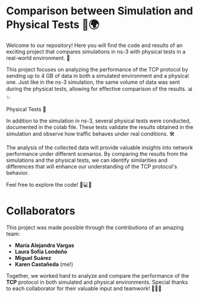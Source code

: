 # Comparison between Simulation and Physical Tests 🦖🌍

Welcome to our repository! Here you will find the code and results of an exciting project that compares simulations in ns-3 with physical tests in a real-world environment. 🦕

This project focuses on analyzing the performance of the TCP protocol by sending up to 4 GB of data in both a simulated environment and a physical one.
Just like in the ns-3 simulation, the same volume of data was sent during the physical tests, allowing for effective comparison of the results. 📊✨

Physical Tests 🦕

In addition to the simulation in ns-3, several physical tests were conducted, documented in the colab file. These tests validate the results obtained in the 
simulation and observe how traffic behaves under real conditions. 🛠️

The analysis of the collected data will provide valuable insights into network performance under different scenarios.
By comparing the results from the simulations and the physical tests, we can identify similarities and differences that 
will enhance our understanding of the TCP protocol's behavior.

Feel free to explore the code! 🦖💻✨

# Collaborators

This project was made possible through the contributions of an amazing team:

- **María Alejandra Vargas**
- **Laura Sofía Londoño**
- **Miguel Suárez**
- **Karen Castañeda** (me!)

Together, we worked hard to analyze and compare the performance of the **TCP** protocol in both simulated and physical environments. Special thanks to each collaborator for their valuable input and teamwork! 🦖🤝✨
